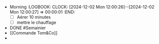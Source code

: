 - Morning
  :LOGBOOK:
  CLOCK: [2024-12-02 Mon 12:00:26]--[2024-12-02 Mon 12:00:27] =>  00:00:01
  :END:
  * [ ] Aérer 10 minutes
  * [ ] mettre le chauffage
- DONE #Semainier
- [[Commande Tom&Co]]
-